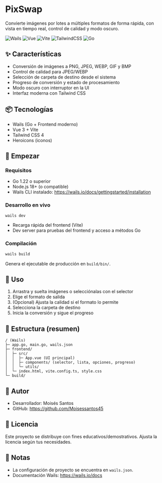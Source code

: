 # PixSwap

Convierte imágenes por lotes a múltiples formatos de forma rápida, con vista en tiempo real, control de calidad y modo oscuro.

<p align="left">
  <img alt="Wails" src="https://img.shields.io/badge/Wails-v2-24A1C1?logo=go&logoColor=white" />
  <img alt="Vue" src="https://img.shields.io/badge/Vue-3-42b883?logo=vue.js&logoColor=white" />
  <img alt="Vite" src="https://img.shields.io/badge/Vite-7-646CFF?logo=vite&logoColor=white" />
  <img alt="TailwindCSS" src="https://img.shields.io/badge/TailwindCSS-4-06B6D4?logo=tailwindcss&logoColor=white" />
  <img alt="Go" src="https://img.shields.io/badge/Go-1.22+-00ADD8?logo=go&logoColor=white" />
</p>

## ✨ Características
- Conversión de imágenes a PNG, JPEG, WEBP, GIF y BMP
- Control de calidad para JPEG/WEBP
- Selección de carpeta de destino desde el sistema
- Progreso de conversión y estado de procesamiento
- Modo oscuro con interruptor en la UI
- Interfaz moderna con Tailwind CSS

## 📦 Tecnologías
- Wails (Go + Frontend moderno)
- Vue 3 + Vite
- Tailwind CSS 4
- Heroicons (iconos)

## 🚀 Empezar

### Requisitos
- Go 1.22 o superior
- Node.js 18+ (o compatible)
- Wails CLI instalado: https://wails.io/docs/gettingstarted/installation

### Desarrollo en vivo
```bash
wails dev
```
- Recarga rápida del frontend (Vite)
- Dev server para pruebas del frontend y acceso a métodos Go

### Compilación
```bash
wails build
```
Genera el ejecutable de producción en `build/bin/`.

## 🧭 Uso
1. Arrastra y suelta imágenes o selecciónalas con el selector
2. Elige el formato de salida
3. (Opcional) Ajusta la calidad si el formato lo permite
4. Selecciona la carpeta de destino
5. Inicia la conversión y sigue el progreso

## 📁 Estructura (resumen)
```
/ (Wails)
├─ app.go, main.go, wails.json
├─ frontend/
│  ├─ src/
│  │  ├─ App.vue (UI principal)
│  │  ├─ components/ (selector, lista, opciones, progreso)
│  │  └─ utils/
│  └─ index.html, vite.config.ts, style.css
└─ build/
```

## 👤 Autor
- Desarrollador: Moisés Santos  
- GitHub: https://github.com/Moisessantos45

## 📜 Licencia
Este proyecto se distribuye con fines educativos/demostrativos. Ajusta la licencia según tus necesidades.

## 📝 Notas
- La configuración de proyecto se encuentra en `wails.json`.
- Documentación Wails: https://wails.io/docs
